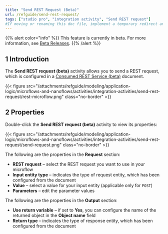 ```yaml
---
title: "Send REST Request (Beta)"
url: /refguide/send-rest-request/
tags: ["studio pro", "integration activity", "Send REST request"]
#If moving or renaming this doc file, implement a temporary redirect and let the respective team know they should update the URL in the product. See Mapping to Products for more details.
---
```


{{% alert color="info" %}}
This feature is currently in beta. For more information, see [Beta Releases](/releasenotes/beta-features/).
{{% /alert %}}

## 1 Introduction

The **Send REST request (beta)** activity allows you to send a REST request, which is configured in a [Consumed REST Service (beta)](/refguide/consumed-rest-services-beta/) document.

{{< figure src="/attachments/refguide/modeling/application-logic/microflows-and-nanoflows/activities/integration-activities/send-rest-request/rest-microflow.png" class="no-border" >}}

## 2 Properties 

Double-click the **Send REST request (beta)** activity to view its properties:

{{< figure src="/attachments/refguide/modeling/application-logic/microflows-and-nanoflows/activities/integration-activities/send-rest-request/send-request.png" class="no-border" >}}

The following are the properties in the **Request** section:

* **REST request** – select the REST request you want to use in your microflow
* **Input entity type** – indicates the type of request entity, which has been configured from the document
* **Value** – select a value for your input entity (applicable only for `POST`)
* **Parameters** – edit the parameter values

The following are the properties in the **Output** section:

* **Use return variable** – if set to **Yes**, you can configure the name of the returned object in the **Object name** field 
* **Return type** – indicates the type of response entity, which has been configured from the document 
